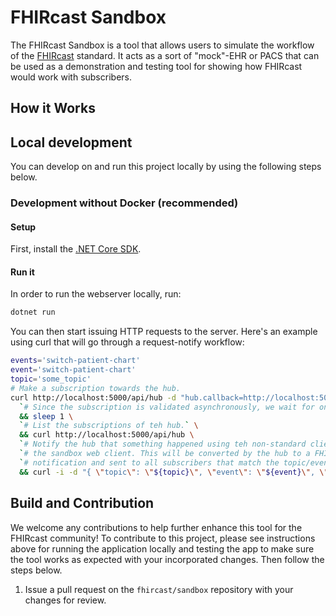 # FHIRcast Sandbox 

The FHIRcast Sandbox is a tool that allows users to simulate the workflow of the [FHIRcast](http://fhircast.org/) standard. It acts as a sort of "mock"-EHR or PACS that can be used as a demonstration and testing tool for showing how FHIRcast would work with subscribers.

## How it Works


## Local development

You can develop on and run this project locally by using the following steps below. 

### Development without Docker (recommended)

#### Setup

First, install the [.NET Core SDK](http://dot.net).

#### Run it

In order to run the webserver locally, run:

```sh
dotnet run
```

You can then start issuing HTTP requests to the server. Here's an example using curl that will go through a request-notify workflow:

```sh
events='switch-patient-chart'
event='switch-patient-chart'
topic='some_topic'
# Make a subscription towards the hub.
curl http://localhost:5000/api/hub -d "hub.callback=http://localhost:5000/api/echo&hub.mode=subscribe&hub.topic=${topic}&hub.events=${events}&hub.secret=very-secret" \
  `# Since the subscription is validated asynchronously, we wait for one second.` \
  && sleep 1 \
  `# List the subscriptions of teh hub.` \
  && curl http://localhost:5000/api/hub \
  `# Notify the hub that something happened using teh non-standard client API of` \
  `# the sandbox web client. This will be converted by the hub to a FHIRcast` \
  `# notification and sent to all subscribers that match the topic/event.` \
  && curl -i -d "{ \"topic\": \"${topic}\", \"event\": \"${event}\", \"patientIdentifier\": \"abc123\" }" http://localhost:5000/api/hub/notify -H 'Content-Type:application/json'
```

## Build and Contribution

We welcome any contributions to help further enhance this tool for the FHIRcast community! To contribute to this project, please see instructions above for running the application locally and testing the app to make sure the tool works as expected with your incorporated changes. Then follow the steps below.

1. Issue a pull request on the `fhircast/sandbox` repository with your changes for review.
